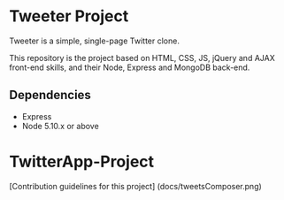 # Tweeter Project

Tweeter is a simple, single-page Twitter clone.

This repository is the project based on HTML, CSS, JS, jQuery and AJAX front-end skills, and their Node, Express and MongoDB back-end.

## Dependencies
- Express
- Node 5.10.x or above

# TwitterApp-Project

[Contribution guidelines for this project]
(docs/tweetsComposer.png)
